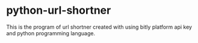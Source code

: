 # python-url-shortner
This is the program of url shortner created with using bitly platform api key and python programming language.
